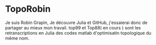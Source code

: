 # TopoRobin

Je suis Robin Grapin, 
Je découvre Julia et GitHub, j'essaierai donc de partager au mieux mon travail.
top99 et Top88( en cours ) sont les retranscriptions en Julia des codes matlab d'optimisatin topologique du même nom.
